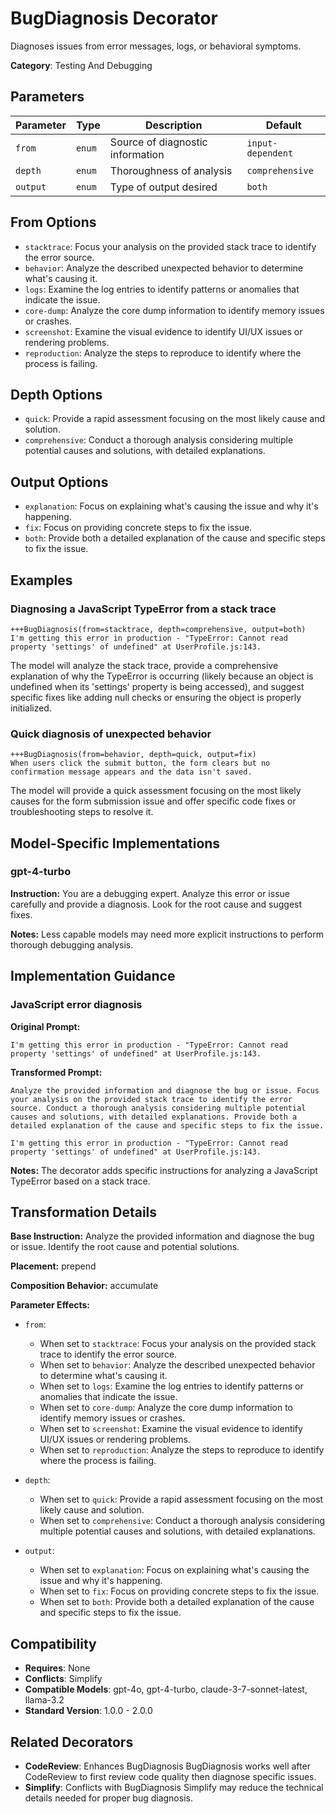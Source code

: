 # BugDiagnosis Decorator

Diagnoses issues from error messages, logs, or behavioral symptoms.

**Category**: Testing And Debugging

## Parameters

| Parameter | Type | Description | Default |
|-----------|------|-------------|--------|
| `from` | `enum` | Source of diagnostic information | `input-dependent` |
| `depth` | `enum` | Thoroughness of analysis | `comprehensive` |
| `output` | `enum` | Type of output desired | `both` |

## From Options

- `stacktrace`: Focus your analysis on the provided stack trace to identify the error source.
- `behavior`: Analyze the described unexpected behavior to determine what's causing it.
- `logs`: Examine the log entries to identify patterns or anomalies that indicate the issue.
- `core-dump`: Analyze the core dump information to identify memory issues or crashes.
- `screenshot`: Examine the visual evidence to identify UI/UX issues or rendering problems.
- `reproduction`: Analyze the steps to reproduce to identify where the process is failing.

## Depth Options

- `quick`: Provide a rapid assessment focusing on the most likely cause and solution.
- `comprehensive`: Conduct a thorough analysis considering multiple potential causes and solutions, with detailed explanations.

## Output Options

- `explanation`: Focus on explaining what's causing the issue and why it's happening.
- `fix`: Focus on providing concrete steps to fix the issue.
- `both`: Provide both a detailed explanation of the cause and specific steps to fix the issue.

## Examples

### Diagnosing a JavaScript TypeError from a stack trace

```
+++BugDiagnosis(from=stacktrace, depth=comprehensive, output=both)
I'm getting this error in production - "TypeError: Cannot read property 'settings' of undefined" at UserProfile.js:143.
```

The model will analyze the stack trace, provide a comprehensive explanation of why the TypeError is occurring (likely because an object is undefined when its 'settings' property is being accessed), and suggest specific fixes like adding null checks or ensuring the object is properly initialized.

### Quick diagnosis of unexpected behavior

```
+++BugDiagnosis(from=behavior, depth=quick, output=fix)
When users click the submit button, the form clears but no confirmation message appears and the data isn't saved.
```

The model will provide a quick assessment focusing on the most likely causes for the form submission issue and offer specific code fixes or troubleshooting steps to resolve it.

## Model-Specific Implementations

### gpt-4-turbo

**Instruction:** You are a debugging expert. Analyze this error or issue carefully and provide a diagnosis. Look for the root cause and suggest fixes.

**Notes:** Less capable models may need more explicit instructions to perform thorough debugging analysis.


## Implementation Guidance

### JavaScript error diagnosis

**Original Prompt:**
```
I'm getting this error in production - "TypeError: Cannot read property 'settings' of undefined" at UserProfile.js:143.
```

**Transformed Prompt:**
```
Analyze the provided information and diagnose the bug or issue. Focus your analysis on the provided stack trace to identify the error source. Conduct a thorough analysis considering multiple potential causes and solutions, with detailed explanations. Provide both a detailed explanation of the cause and specific steps to fix the issue.

I'm getting this error in production - "TypeError: Cannot read property 'settings' of undefined" at UserProfile.js:143.
```

**Notes:** The decorator adds specific instructions for analyzing a JavaScript TypeError based on a stack trace.

## Transformation Details

**Base Instruction:** Analyze the provided information and diagnose the bug or issue. Identify the root cause and potential solutions.

**Placement:** prepend

**Composition Behavior:** accumulate

**Parameter Effects:**

- `from`:
  - When set to `stacktrace`: Focus your analysis on the provided stack trace to identify the error source.
  - When set to `behavior`: Analyze the described unexpected behavior to determine what's causing it.
  - When set to `logs`: Examine the log entries to identify patterns or anomalies that indicate the issue.
  - When set to `core-dump`: Analyze the core dump information to identify memory issues or crashes.
  - When set to `screenshot`: Examine the visual evidence to identify UI/UX issues or rendering problems.
  - When set to `reproduction`: Analyze the steps to reproduce to identify where the process is failing.

- `depth`:
  - When set to `quick`: Provide a rapid assessment focusing on the most likely cause and solution.
  - When set to `comprehensive`: Conduct a thorough analysis considering multiple potential causes and solutions, with detailed explanations.

- `output`:
  - When set to `explanation`: Focus on explaining what's causing the issue and why it's happening.
  - When set to `fix`: Focus on providing concrete steps to fix the issue.
  - When set to `both`: Provide both a detailed explanation of the cause and specific steps to fix the issue.

## Compatibility

- **Requires**: None
- **Conflicts**: Simplify
- **Compatible Models**: gpt-4o, gpt-4-turbo, claude-3-7-sonnet-latest, llama-3.2
- **Standard Version**: 1.0.0 - 2.0.0

## Related Decorators

- **CodeReview**: Enhances BugDiagnosis BugDiagnosis works well after CodeReview to first review code quality then diagnose specific issues.
- **Simplify**: Conflicts with BugDiagnosis Simplify may reduce the technical details needed for proper bug diagnosis.
